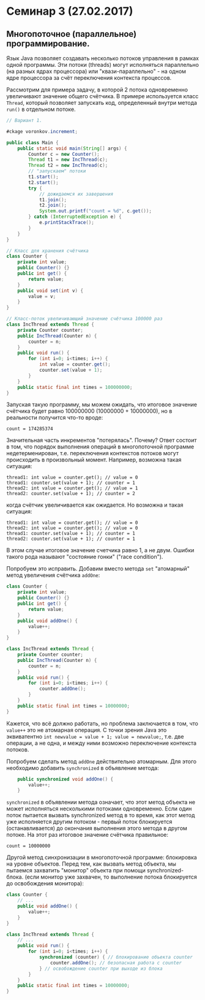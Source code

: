 # Семинар 3 (27.02.2017)

## Многопоточное (параллельное) программирование.

Язык Java позволяет создавать несколько потоков управления в рамках одной программы.
Эти потоки (threads) могут исполняться параллельно (на разных ядрах процессора) или "квази-параллельно" - на одном ядре процессора за счёт переключения контекста процессов.

Рассмотрим для примера задачу, в которой 2 потока одновременно увеличивают значение общего счётчика.
В примере используется класс `Thread`, который позволяет запускать код, определенный внутри метода `run()` в отдельном потоке.

```Java
// Вариант 1.

#ckage voronkov.increment;

public class Main {
    public static void main(String[] args) {
        Counter c = new Counter();
        Thread t1 = new IncThread(c);
        Thread t2 = new IncThread(c);
        // "запускаем" потоки
        t1.start();
        t2.start();
        try {
            // дожидаемся их завершения
            t1.join();
            t2.join();
            System.out.printf("count = %d", c.get());
        } catch (InterruptedException e) {
            e.printStackTrace();
        }
    }
}

// Класс для хранения счётчика
class Counter {
    private int value;
    public Counter() {}
    public int get() {
        return value;
    }
    public void set(int v) {
        value = v;
    }
}

// Класс-поток увеличивающий значение счётчика 100000 раз
class IncThread extends Thread {
    private Counter counter;
    public IncThread(Counter n) {
        counter = n;
    }
    public void run() {
        for (int i=0; i<times; i++) {
            int value = counter.get();
            counter.set(value + 1);
        }
    }
    public static final int times = 100000000;
}
```

Запуская такую программу, мы можем ожидать, что итоговое значение счётчика будет равно 100000000 (10000000 + 10000000),
но в реальности получится что-то вроде:
```
count = 174285374
```

Значительная часть инкрементов "потерялась". Почему?
Ответ состоит в том, что порядок выполнения операций в многопоточной программе недетерменирован, т.е. переключения контекстов потоков могут происходить в произвольный момент.
Например, возможна такая ситуация:
```
thread1: int value = counter.get(); // value = 0
thread1: counter.set(value + 1); // counter = 1
thread2: int value = counter.get(); // value = 1
thread2: counter.set(value + 1); // counter = 2
```

когда счётчик увеличивается как ожидается.
Но возможна и такая ситуация:
```
thread1: int value = counter.get(); // value = 0
thread2: int value = counter.get(); // value = 0
thread1: counter.set(value + 1); // counter = 1
thread2: counter.set(value + 1); // counter = 1
```
В этом случае итоговое значение счетчика равно 1, а не двум.
Ошибки такого рода называют "состояние гонки" ("race condition").

Попробуем это исправить. Добавим вместо метода `set` "атомарный" метод увеличения счётчика `addOne`:
```Java
class Counter {
    private int value;
    public Counter() {}
    public int get() {
        return value;
    }
    public void addOne() {
        value++;
    }
}

class IncThread extends Thread {
    private Counter counter;
    public IncThread(Counter n) {
        counter = n;
    }
    public void run() {
        for (int i=0; i<times; i++) {
            counter.addOne();
        }
    }
    public static final int times = 10000000;
}
```

Кажется, что всё должно работать, но проблема заключается в том, что `value++` это не атомарная операция.
С точки зрения Java это эквиватентно `int newvalue = value + 1; value = newvalue;`, т.е. две операции, а не одна,
и между ними возможно переключение контекста потоков.

Попробуем сделать метод `addOne` действительно атомарным. Для этого необходимо добавить `synchronized` в объявление метода:
```Java
    public synchronized void addOne() {
        value++;
    }
```

`synchronized` в объявлении метода означает, что этот метод объекта не может исполняться несколькими потоками одновременно.
Если один поток пытается вызвать synchronized метод в то время, как этот метод уже исполняется другим потоком - первый поток блокируется (останавливается) до окончания выполнения этого метода в другом потоке.
На этот раз итоговое значение счётчика правильное:
```
count = 10000000
```

Другой метод синхронизации в многопоточной программе: блокировка на уровне объектов.
Перед тем, как вызвать метод объекта, мы пытаемся захватить "монитор" объекта при помощи synchronized-блока.
(если монитор уже захвачен, то выполнение потока блокируется до освобождения монитора):
```Java
class Counter {
	// ...
    public void addOne() {
        value++;
    }
}

class IncThread extends Thread {
	// ...
    public void run() {
        for (int i=0; i<times; i++) {
            synchronized (counter) { // блокирование объекта counter
                counter.addOne(); // безопасная работа с counter
            } // освобождение counter при выходе из блока
        }
    }
    public static final int times = 10000000;
}
```
